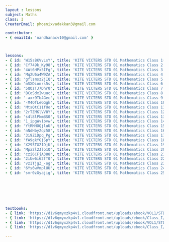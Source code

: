 ```yaml
--- 
layout : lessons 
subject: Maths
class: I
CreaterEmail: phoenixvadakkan3@gmail.com

contributor: 
- { emailId: 'nandhanacv10@gmail.com' }



lessons: 
- { id: 'W15sBKVvLsY', title: 'KITE VICTERS STD 01 Mathematics Class 1(First Bell-ഫസ്റ്റ് ബെല്‍)' }
- { id: 'Cf749k_Ky98', title: 'KITE VICTERS STD 01 mathematics Class 2 (First Bell-ഫസ്റ്റ് ബെല്‍)' }
- { id: '4Wt6HPx5IFg', title: 'KITE VICTERS STD 01 Mathematics Class 3 (First Bell-ഫസ്റ്റ് ബെല്‍)' }
- { id: 'Mq2U6a4W9ZA', title: 'KITE VICTERS STD 01 Mathematics Class 4 (First Bell-ഫസ്റ്റ് ബെല്‍)' }
- { id: 'gflsmsz2jIQ', title: 'KITE VICTERS STD 01 Mathematics Class 5 (First Bell-ഫസ്റ്റ് ബെല്‍)' }
- { id: 'mSXDiomrs5s', title: 'KITE VICTERS STD 01 Mathematics Class 6 (First Bell-ഫസ്റ്റ് ബെല്‍)' }
- { id: '5QOzTJ7Dhr0', title: 'KITE VICTERS STD 01 Mathematics Class 7 (First Bell-ഫസ്റ്റ് ബെല്‍)' }  
- { id: 'BCoSdxIwuuc', title: 'KITE VICTERS STD 01 Mathematics Class 8 (First Bell-ഫസ്റ്റ് ബെല്‍)' }
- { id: '-axr9Tb4Gec', title: 'KITE VICTERS STD 01 Mathematics Class 9 (First Bell-ഫസ്റ്റ് ബെല്‍)' }
- { id: '-M4OfLeGGgk', title: 'KITE VICTERS STD 01 Mathematics Class 10 (First Bell-ഫസ്റ്റ് ബെല്‍)' } 
- { id: 'MtsQtC11fUo', title: 'KITE VICTERS STD 01 Mathematics Class 11 (First Bell-ഫസ്റ്റ് ബെല്‍)' }
- { id: '2rTZMKlVV8Y', title: 'KITE VICTERS STD 01 Mathematics Class 12 (First Bell-ഫസ്റ്റ് ബെല്‍)' }
- { id: 's4l8lPkmBS0', title: 'KITE VICTERS STD 01 Mathematics Class 13 (First Bell-ഫസ്റ്റ് ബെല്‍)' }
- { id: '1_ipgWv1bvw', title: 'KITE VICTERS STD 01 Mathematics Class 14 (First Bell-ഫസ്റ്റ് ബെല്‍)' }
- { id: 'YtRMHOQjluU', title: 'KITE VICTERS STD 01 Mathematics Class 15 (First Bell-ഫസ്റ്റ് ബെല്‍)' }
- { id: 'nNdHbyZqz58', title: 'KITE VICTERS STD 01 Mathematics Class 16 (First Bell-ഫസ്റ്റ് ബെല്‍)' }
- { id: '3i9Z1Dpq_Pg', title: 'KITE VICTERS STD 01 Mathematics Class 17 (First Bell-ഫസ്റ്റ് ബെല്‍)' }
- { id: 'fA9gkYGjSpY', title: 'KITE VICTERS STD 01 Mathematics Class 18 (First Bell-ഫസ്റ്റ് ബെല്‍)' }
- { id: 'X295TGZ1DjU', title: 'KITE VICTERS STD 01 Mathematics Class 19 (First Bell-ഫസ്റ്റ് ബെല്‍)' }
- { id: 'Mpa2l2Jlo1Q', title: 'KITE VICTERS STD 01 Mathematics Class 20 (First Bell-ഫസ്റ്റ് ബെല്‍)' }
- { id: 'czi6CFjA388', title: 'KITE VICTERS STD 01 Mathematics Class 21 (First Bell-ഫസ്റ്റ് ബെല്‍)' }
- { id: '2iUw6i62fT0', title: 'KITE VICTERS STD 01 Mathematics Class 22 (First Bell-ഫസ്റ്റ് ബെല്‍)' }
- { id: 'vzITjgZ_-og', title: 'KITE VICTERS STD 01 Mathematics Class 23 (First Bell-ഫസ്റ്റ് ബെല്‍)' }
- { id: '6Ys6wVmplUU', title: 'KITE VICTERS STD 01 Mathematics Class 24 (First Bell-ഫസ്റ്റ് ബെല്‍)' }
- { id: 'smr0zGyajig', title: 'KITE VICTERS STD 01 Mathematics Class 25 (First Bell-ഫസ്റ്റ് ബെല്‍)' }







textbooks:
- { link: 'https://d1v6qmyxzkp4v1.cloudfront.net/uploads/ebook/VOL1/STD1/MathsEnglish/MathsEnglish.pdf', title: 'mathematics part -1' , medium: 'English' }
- { link: 'https://d1v6qmyxzkp4v1.cloudfront.net/uploads/ebook/Class_I/Maths_Eng_VolII/1-64.pdf', title: 'mathematics Part -2' , medium: 'English' }
- { link: 'https://d1v6qmyxzkp4v1.cloudfront.net/uploads/ebook/VOL1/STD1/MathsMalayalam/MathsMalayalam.pdf ', title: 'mathematics Part -1' , medium: 'Malayalam' }
- { link: 'https://d1v6qmyxzkp4v1.cloudfront.net/uploads/ebook/Class_I/Maths_Mal_VolII/73-136.pdf', title: 'mathematics Part -2' , medium: 'Malayalam' }

---
```

